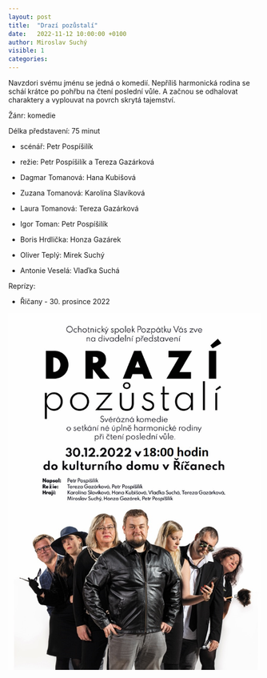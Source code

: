 ```yaml
---
layout: post
title:  "Drazí pozůstalí"
date:   2022-11-12 10:00:00 +0100
author: Miroslav Suchý
visible: 1
categories: 
---
```

Navzdori svému jménu se jedná o komedií. Nepříliš harmonická rodina se scháí krátce po pohřbu na čtení poslední vůle. A začnou se odhalovat charaktery a vyplouvat na povrch skrytá tajemství.

Žánr: komedie

Délka představení: 75 minut

 * scénář: Petr Pospíšilík

 * režie: Petr Pospíšilík a Tereza Gazárková

 * Dagmar Tomanová: Hana Kubišová
 * Zuzana Tomanová: Karolína Slavíková
 * Laura Tomanová: Tereza Gazárková
 * Igor Toman: Petr Pospíšilík
 * Boris Hrdlička: Honza Gazárek
 * Oliver Teplý: Mirek Suchý
 * Antonie Veselá: Vlaďka Suchá

Reprízy:

 * Říčany - 30. prosince 2022

<img src="/img/drazi-pozustali.jpg" />
